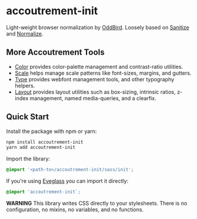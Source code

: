 accoutrement-init
=================

Light-weight browser normalization
by [OddBird][oddbird].
Loosely based on
[Sanitize][sanitize] and [Normalize][normalize].

[oddbird]: http://oddbird.net/
[sanitize]: https://github.com/10up/sanitize.css
[normalize]: https://github.com/necolas/normalize.css


More Accoutrement Tools
-----------------------

- [Color](http://oddbird.net/accoutrement-color/)
  provides color-palette management and contrast-ratio utilities.
- [Scale](http://oddbird.net/accoutrement-scale/)
  helps manage scale patterns like font-sizes, margins, and gutters.
- [Type](http://oddbird.net/accoutrement-type/)
  provides webfont management tools,
  and other typography helpers.
- [Layout](http://oddbird.net/accoutrement-layout/)
  provides layout utilities such as
  box-sizing, intrinsic ratios, z-index management,
  named media-queries, and a clearfix.


Quick Start
-----------

Install the package with npm or yarn:

```bash
npm install accoutrement-init
yarn add accoutrement-init
```

Import the library:

```scss
@import '<path-to>/accoutrement-init/sass/init';
```

If you're using [Eyeglass](https://github.com/sass-eyeglass/eyeglass) you can import it directly:

```scss
@import 'accoutrement-init`;
```

**WARNING** This library writes CSS directly to your stylesheets.
There is no configuration, no mixins, no variables, and no functions.
